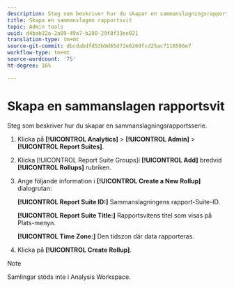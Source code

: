 ```yaml
---
description: Steg som beskriver hur du skapar en sammanslagningsrapportsserie.
title: Skapa en sammanslagen rapportsvit
topic: Admin tools
uuid: d4bab32a-2a09-49a7-b280-29f8f33ee021
translation-type: tm+mt
source-git-commit: dbcdabdfd53b9d65d72e6269fcd25ac7118586e7
workflow-type: tm+mt
source-wordcount: '75'
ht-degree: 16%

---
```



# Skapa en sammanslagen rapportsvit

Steg som beskriver hur du skapar en sammanslagningsrapportsserie.

1. Klicka på **[!UICONTROL Analytics]** > **[!UICONTROL Admin]** > **[!UICONTROL Report Suites]**.
1. Klicka [!UICONTROL Report Suite Groups]i **[!UICONTROL Add]** bredvid **[!UICONTROL Rollups]** rubriken.
1. Ange följande information i **[!UICONTROL Create a New Rollup]** dialogrutan:

   **[!UICONTROL Report Suite ID:]** Sammanslagningens rapport-Suite-ID.

   **[!UICONTROL Report Suite Title:]** Rapportsvitens titel som visas på Plats-menyn.

   **[!UICONTROL Time Zone:]** Den tidszon där data rapporteras.
1. Klicka på **[!UICONTROL Create Rollup]**.

>[!NOTE]
>
>Samlingar stöds inte i Analysis Workspace.
